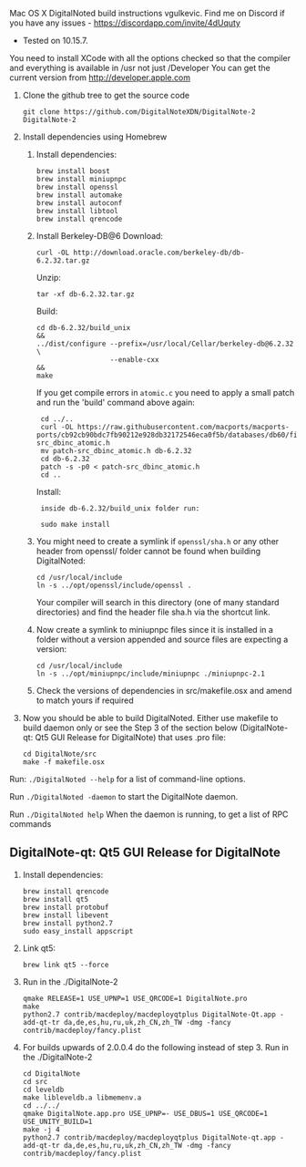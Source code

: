 Mac OS X DigitalNoted build instructions vgulkevic. Find me on Discord if you have any issues - https://discordapp.com/invite/4dUquty

- Tested on 10.15.7.  

You need to install XCode with all the options checked so that the compiler and
everything is available in /usr not just /Developer 
You can get the current version from http://developer.apple.com

1. Clone the github tree to get the source code

    ```git clone https://github.com/DigitalNoteXDN/DigitalNote-2 DigitalNote-2``` 

2. Install dependencies using Homebrew
   1. Install dependencies:
       ```
       brew install boost
       brew install miniupnpc
       brew install openssl
       brew install automake
       brew install autoconf
       brew install libtool
       brew install qrencode
       ```
   2. Install Berkeley-DB@6
       Download:
       
       ```
       curl -OL http://download.oracle.com/berkeley-db/db-6.2.32.tar.gz
       ```
       
       Unzip:
       ```
       tar -xf db-6.2.32.tar.gz
       ```
       Build:
       ```
       cd db-6.2.32/build_unix                                              &&
       ../dist/configure --prefix=/usr/local/Cellar/berkeley-db@6.2.32      \
                         --enable-cxx                                       &&
       make
       ```
      
       If you get compile errors in `atomic.c` you need to apply a small patch and run the 'build' command above again: 
       ```
        cd ../..
        curl -OL https://raw.githubusercontent.com/macports/macports-ports/cb92cb90bdc7fb90212e928db32172546eca0f5b/databases/db60/files/patch-src_dbinc_atomic.h
        mv patch-src_dbinc_atomic.h db-6.2.32
        cd db-6.2.32
        patch -s -p0 < patch-src_dbinc_atomic.h
        cd ..
       ```
      
       Install:
       ```
        inside db-6.2.32/build_unix folder run:
      
        sudo make install
       ```
   3. You might need to create a symlink if `openssl/sha.h` or any other header from openssl/ folder cannot be found when building DigitalNoted:
       ```
       cd /usr/local/include
       ln -s ../opt/openssl/include/openssl .
       ```
      Your compiler will search in this directory (one of many standard directories) and find the header file sha.h via the shortcut link.
   4. Now create a symlink to miniupnpc files since it is installed in a folder without a version appended and source files are expecting a version:
       ```
       cd /usr/local/include
       ln -s ../opt/miniupnpc/include/miniupnpc ./miniupnpc-2.1
       ``` 
   5. Check the versions of dependencies in src/makefile.osx and amend to match yours if required 
        
3.  Now you should be able to build DigitalNoted. Either use makefile to build daemon only or see the Step 3 of the section below (DigitalNote-qt: Qt5 GUI Release for DigitalNote) that uses .pro file:

    ```
    cd DigitalNote/src
    make -f makefile.osx
    ```

Run:
  `./DigitalNoted --help` 
for a list of command-line options.
  
Run
  `./DigitalNoted -daemon`
to start the DigitalNote daemon.
  
Run
  `./DigitalNoted help`
When the daemon is running, to get a list of RPC commands


DigitalNote-qt: Qt5 GUI Release for DigitalNote
-----------------------------------------

1. Install dependencies:
   ```
   brew install qrencode
   brew install qt5
   brew install protobuf
   brew install libevent
   brew install python2.7
   sudo easy_install appscript
   ```
2. Link qt5:
   ```
   brew link qt5 --force
   ```
3. Run in the ./DigitalNote-2
   ```
   qmake RELEASE=1 USE_UPNP=1 USE_QRCODE=1 DigitalNote.pro
   make
   python2.7 contrib/macdeploy/macdeployqtplus DigitalNote-Qt.app -add-qt-tr da,de,es,hu,ru,uk,zh_CN,zh_TW -dmg -fancy contrib/macdeploy/fancy.plist
   ```
   
4. For builds upwards of 2.0.0.4 do the following instead of step 3.
   Run in the ./DigitalNote-2
   ```
   cd DigitalNote 
   cd src
   cd leveldb 
   make libleveldb.a libmemenv.a
   cd ../../
   qmake DigitalNote.app.pro USE_UPNP=- USE_DBUS=1 USE_QRCODE=1 USE_UNITY_BUILD=1
   make -j 4
   python2.7 contrib/macdeploy/macdeployqtplus DigitalNote-qt.app -add-qt-tr da,de,es,hu,ru,uk,zh_CN,zh_TW -dmg -fancy contrib/macdeploy/fancy.plist
   ```
  
 
